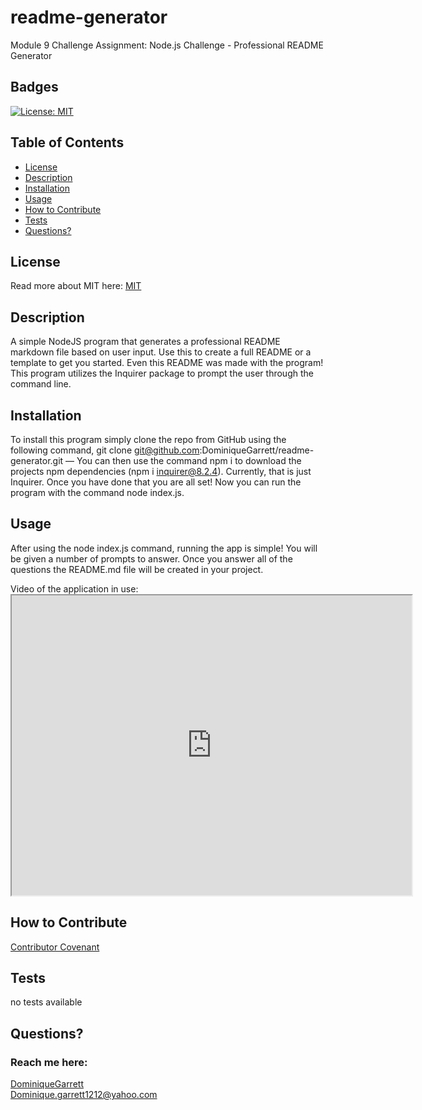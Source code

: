 # readme-generator
 Module 9 Challenge Assignment: Node.js Challenge - Professional README Generator
  ## Badges
  [![License: MIT](https://img.shields.io/badge/License-MIT-yellow.svg)](https://opensource.org/licenses/MIT)

  ## Table of Contents
  * [License](#license)
  * [Description](#description)
  * [Installation](#installation)
  * [Usage](#usage)
  * [How to Contribute](#how-to-contribute)
  * [Tests](#tests)
  * [Questions?](#questions)

  ## License
  Read more about MIT here:
  [MIT](https://opensource.org/licenses/MIT)

  ## Description
  A simple NodeJS program that generates a professional README markdown file based on user input. Use this to create a full README or a template to get you started. Even this README was made with the program! This program utilizes the Inquirer package to prompt the user through the command line. 

  ## Installation
  To install this program simply clone the repo from GitHub using the following command, git clone git@github.com:DominiqueGarrett/readme-generator.git — You can then use the command npm i to download the projects npm dependencies (npm i inquirer@8.2.4). Currently, that is just Inquirer. Once you have done that you are all set! Now you can run the program with the command node index.js.

  ## Usage
  After using the node index.js command, running the app is simple! You will be given a number of prompts to answer. Once you answer all of the questions the README.md file will be created in your project.
  
  Video of the application in use: <iframe src="https://drive.google.com/file/d/1zNUBzjvBJmGaO-rHR98Um4kc9fb_hGmF/preview" width="640" height="480"></iframe>

  ## How to Contribute
  [Contributor Covenant](https://www.contributor-covenant.org/)  


  ## Tests
  no tests available

  ## Questions?
  ### Reach me here: 
  [DominiqueGarrett](https://github.com/DominiqueGarrett)  
  Dominique.garrett1212@yahoo.com
